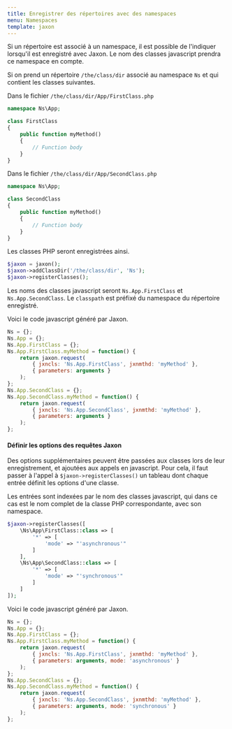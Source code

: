 ```yaml
---
title: Enregistrer des répertoires avec des namespaces
menu: Namespaces
template: jaxon
---
```


Si un répertoire est associé à un namespace, il est possible de l'indiquer lorsqu'il est enregistré avec Jaxon.
Le nom des classes javascript prendra ce namespace en compte.

Si on prend un répertoire `/the/class/dir` associé au namespace `Ns` et qui contient les classes suivantes.

Dans le fichier `/the/class/dir/App/FirstClass.php`

```php
namespace Ns\App;

class FirstClass
{
    public function myMethod()
    {
        // Function body
    }
}
```

Dans le fichier `/the/class/dir/App/SecondClass.php`

```php
namespace Ns\App;

class SecondClass
{
    public function myMethod()
    {
        // Function body
    }
}
```

Les classes PHP seront enregistrées ainsi.

```php
$jaxon = jaxon();
$jaxon->addClassDir('/the/class/dir', 'Ns');
$jaxon->registerClasses();
```

Les noms des classes javascript seront `Ns.App.FirstClass` et `Ns.App.SecondClass`.
Le `classpath` est préfixé du namespace du répertoire enregistré.

Voici le code javascript généré par Jaxon.

```js
Ns = {};
Ns.App = {};
Ns.App.FirstClass = {};
Ns.App.FirstClass.myMethod = function() {
    return jaxon.request(
        { jxncls: 'Ns.App.FirstClass', jxnmthd: 'myMethod' },
        { parameters: arguments }
    );
};
Ns.App.SecondClass = {};
Ns.App.SecondClass.myMethod = function() {
    return jaxon.request(
        { jxncls: 'Ns.App.SecondClass', jxnmthd: 'myMethod' },
        { parameters: arguments }
    );
};
```

#### Définir les options des requêtes Jaxon

Des options supplémentaires peuvent être passées aux classes lors de leur enregistrement, et ajoutées aux appels en javascript.
Pour cela, il faut passer à l'appel à `$jaxon->registerClasses()` un tableau dont chaque entrée définit les options d'une classe.

Les entrées sont indexées par le nom des classes javascript, qui dans ce cas est le nom complet de la classe PHP correspondante, avec son namespace.

```php
$jaxon->registerClasses([
    \Ns\App\FirstClass::class => [
        '*' => [
            'mode' => "'asynchronous'"
        ]
    ],
    \Ns\App\SecondClass::class => [
        '*' => [
            'mode' => "'synchronous'"
        ]
    ]
]);
```

Voici le code javascript généré par Jaxon.

```js
Ns = {};
Ns.App = {};
Ns.App.FirstClass = {};
Ns.App.FirstClass.myMethod = function() {
    return jaxon.request(
        { jxncls: 'Ns.App.FirstClass', jxnmthd: 'myMethod' },
        { parameters: arguments, mode: 'asynchronous' }
    );
};
Ns.App.SecondClass = {};
Ns.App.SecondClass.myMethod = function() {
    return jaxon.request(
        { jxncls: 'Ns.App.SecondClass', jxnmthd: 'myMethod' },
        { parameters: arguments, mode: 'synchronous' }
    );
};
```
